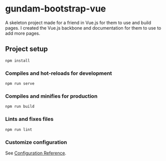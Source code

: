 # gundam-bootstrap-vue

A skeleton project made for a friend in Vue.js for them to use and build pages. I created the Vue.js backbone and documentation for them to use to add more pages.

## Project setup
```
npm install
```

### Compiles and hot-reloads for development
```
npm run serve
```

### Compiles and minifies for production
```
npm run build
```

### Lints and fixes files
```
npm run lint
```

### Customize configuration
See [Configuration Reference](https://cli.vuejs.org/config/).
